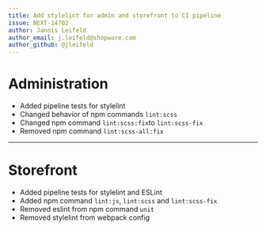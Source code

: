 ```yaml
---
title: Add stylelint for admin and storefront to CI pipeline
issue: NEXT-14702
author: Jannis Leifeld
author_email: j.leifeld@shopware.com 
author_github: @jleifeld
---
```

# Administration
* Added pipeline tests for stylelint
* Changed behavior of npm commands `lint:scss`
* Changed npm command `lint:scss:fix`to `lint:scss-fix`
* Removed npm command `lint:scss-all:fix`
___
# Storefront
* Added pipeline tests for stylelint and ESLint
* Added npm command `lint:js`, `lint:scss` and `lint:scss-fix`
* Removed eslint from npm command `unit` 
* Removed stylelint from webpack config
